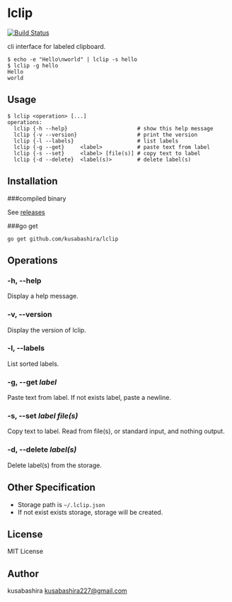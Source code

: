 lclip
=====

[![Build Status](https://travis-ci.org/kusabashira/lclip.svg?branch=master)](https://travis-ci.org/kusabashira/lclip)

cli interface for labeled clipboard.

```
$ echo -e "Hello\nworld" | lclip -s hello
$ lclip -g hello
Hello
world
```

Usage
-----

```
$ lclip <operation> [...]
operations:
  lclip {-h --help}                      # show this help message
  lclip {-v --version}                   # print the version
  lclip {-l --labels}                    # list labels
  lclip {-g --get}     <label>           # paste text from label
  lclip {-s --set}     <label> [file(s)] # copy text to label
  lclip {-d --delete}  <label(s)>        # delete label(s)
```

Installation
------------

###compiled binary

See [releases](https://github.com/kusabashira/lclip/releases)

###go get

```
go get github.com/kusabashira/lclip
```

Operations
----------

### -h, --help

Display a help message.

### -v, --version

Display the version of lclip.

### -l, --labels

List sorted labels.

### -g, --get *label*

Paste text from label.
If not exists label, paste a newline.

### -s, --set *label* *file(s)*

Copy text to label.
Read from file(s), or standard input, and nothing output.

### -d, --delete *label(s)*

Delete label(s) from the storage.

Other Specification
-------------------

- Storage path is `~/.lclip.json`
- If not exist exists storage, storage will be created.

License
-------

MIT License

Author
------

kusabashira <kusabashira227@gmail.com>
